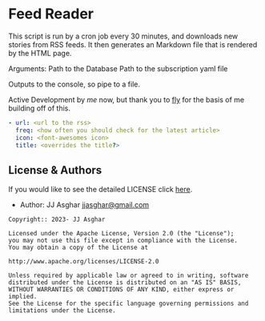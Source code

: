 # Feed Reader

This script is run by a cron job every 30 minutes, and downloads new stories from RSS feeds.
It then generates an Markdown file that is rendered by the HTML page.

Arguments:
Path to the Database
Path to the subscription yaml file

Outputs to the console, so pipe to a file.

Active Development by _me_ now, but thank you to [fly](https://lobste.rs/s/fu9ebt/reclaiming_web_with_personal_reader#c_ntxce7)
for the basis of me building off of this.

```yaml
- url: <url to the rss>
  freq: <how often you should check for the latest article>
  icon: <font-awesomes icon>
  title: <overrides the title?>
```

## License & Authors

If you would like to see the detailed LICENSE click [here](./LICENSE).

- Author: JJ Asghar <jjasghar@gmail.com>

```text
Copyright:: 2023- JJ Asghar

Licensed under the Apache License, Version 2.0 (the "License");
you may not use this file except in compliance with the License.
You may obtain a copy of the License at

http://www.apache.org/licenses/LICENSE-2.0

Unless required by applicable law or agreed to in writing, software
distributed under the License is distributed on an "AS IS" BASIS,
WITHOUT WARRANTIES OR CONDITIONS OF ANY KIND, either express or implied.
See the License for the specific language governing permissions and
limitations under the License.
```

